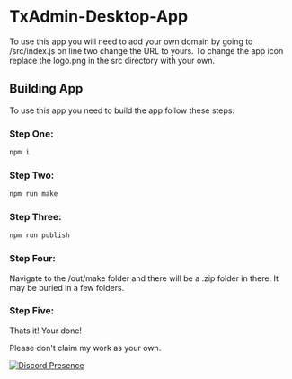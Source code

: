 # TxAdmin-Desktop-App

To use this app you will need to add your own domain by going to /src/index.js on line two change the URL to yours. To change the app icon replace the logo.png in the src directory with your own.

## Building App
To use this app you need to build the app follow these steps:

### Step One:
```bash
npm i
```

### Step Two:
```bash
npm run make
```

### Step Three:
```bash
npm run publish
```

### Step Four:
Navigate to the /out/make folder and there will be a .zip folder in there. It may be buried in a few folders.

### Step Five: 
Thats it! Your done!


Please don't claim my work as your own. 

[![Discord Presence](https://lanyard.cnrad.dev/api/906061699562475581)](https://discord.com/users/906061699562475581)
